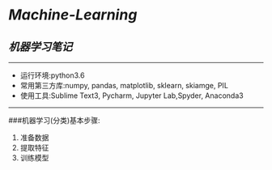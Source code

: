 # *Machine-Learning*
## *机器学习笔记*
-----
* 运行环境:python3.6
* 常用第三方库:numpy, pandas, matplotlib, sklearn, skiamge, PIL
* 使用工具:Sublime Text3, Pycharm, Jupyter Lab,Spyder, Anaconda3
------------
###机器学习(分类)基本步骤:
1. 准备数据
2. 提取特征
3. 训练模型
